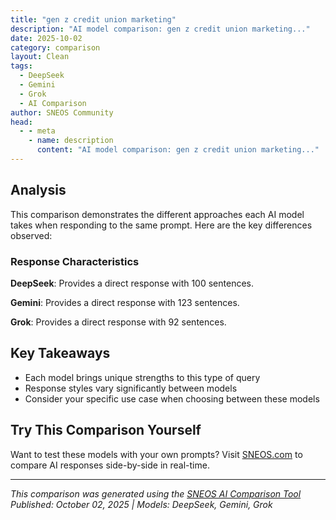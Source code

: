 ```yaml
---
title: "gen z credit union marketing"
description: "AI model comparison: gen z credit union marketing..."
date: 2025-10-02
category: comparison
layout: Clean
tags:
  - DeepSeek
  - Gemini
  - Grok
  - AI Comparison
author: SNEOS Community
head:
  - - meta
    - name: description
      content: "AI model comparison: gen z credit union marketing..."
---
```


<ChatComparison
  title="gen z credit union marketing"
  prompt="gen z credit union marketing"
  :responses='{"DeepSeek": "Of course. Marketing to Gen Z for a credit union requires a complete shift from traditional financial marketing. They are digital natives, value-driven, skeptical of institutions, and have a completely different media diet.\n\nHere is a comprehensive guide to Gen Z credit union marketing, broken down into core principles, strategies, and tactical examples.\n\n### Core Principles: The Gen Z Mindset\n\n1. **Authenticity Over Polish:** They can spot a corporate ad from a mile away. User-generated content, real member stories, and a relatable brand voice win.\n2. **Values-Driven:** They support brands that align with their social and environmental values. Highlight your credit union\u0027s local community investments, DEI initiatives, or green loans.\n3. **Financial Anxiety is Real:** They came of age during economic uncertainty. Empathize, don\u0027t patronize. Focus on solutions, control, and financial peace of mind.\n4. **Digital-First \u0026 Mobile-Only:** Their phone is their bank branch. The entire experience\u2014from discovery to onboarding to service\u2014must be seamless on mobile.\n5. **Financial Education as a Service:** They are hungry to learn but distrust traditional sources. Become their trusted, non-judgmental financial coach.\n6. **Community \u0026 Connection:** They seek genuine connection, often in digital spaces. Foster a sense of belonging to your CU\u0027s community.\n\n---\n\n### Marketing Strategies \u0026 Channels\n\n#### 1. Content \u0026 Social Media Strategy\n\n* **TikTok is Your Home Base:** This is non-negotiable.\n * **Content Ideas:**\n * **\u0022No-Stupid-Questions\u0022 Finance:** \u0022What *is* a credit score?\u0022, \u0022APR vs. APY, let\u0027s break it down.\u0022\n * **Skits \u0026 Relatable Content:** A skit about the dread of checking your bank account, or the joy of getting your first savings account bonus.\n * **Meet the Team:** Short, fun videos of real employees (especially younger staff) to humanize the brand.\n * **Behind the Scenes:** Show what a credit union is and how it\u0027s different from a big bank.\n* **Instagram \u0026 Reels:**\n * Focus on high-quality visuals and short, impactful Reels.\n * Use Stories for polls (\u0022Savings goal: Vacation or new gaming setup?\u0022), Q\u0026As, and day-in-the-life content.\n * **Instagram Guides** are perfect for organizing educational content: \u0022Guide to Your First Apartment,\u0022 \u0022Understanding Student Loans.\u0022\n* **YouTube Shorts:**\n * Repurpose your best TikTok and Reel content here. Create slightly longer mini-lessons (60-90 seconds).\n* **Discord \u0026 Reddit (Community Building):**\n * Consider creating a moderated Discord server or actively participating in relevant subreddits (like r/personalfinance). This is where you can host AMAs (Ask Me Anything) with financial advisors and build a true community.\n\n#### 2. Product \u0026 Messaging Strategy\n\n* **Reframe Your Products:**\n * **Don\u0027t say:** \u0022Auto Loans.\u0022 **Say:** \u0022Get the keys to your life without getting ripped off.\u0022\n * **Don\u0027t say:** \u0022Savings Account.\u0022 **Say:** \u0022Your \u0027Forget About It\u0027 Fund for emergencies (or that crazy concert).\u0022\n * **Don\u0027t say:** \u0022First-Time Homebuyer Seminar.\u0022 **Say:** \u0022How to actually afford a home (without help from your rich aunt).\u0022\n* **Highlight Key Differentiators:**\n * **Fee-Free Banking:** \u0022No overdraft fees? For real.\u0022 This is a massive selling point.\n * **Not-For-Profit:** Explain what this means in simple terms: \u0022We\u0027re owned by our members, not Wall Street. Your success is our success.\u0022\n * **Local Impact:** Show, don\u0027t just tell. \u0022This month, our members helped us fund a local park clean-up. You banked, we donated.\u0022\n\n#### 3. Partnerships \u0026 Influencer Marketing\n\n* **Micro \u0026 Nano-Influencers:** Partner with local college students, community activists, or creators in niche areas (e.g., sustainable living, gaming, art). Their authenticity is far more valuable than a celebrity endorsement.\n* **Community Partnerships:** Team up with local coffee shops, vintage stores, or music venues. Offer co-branded discounts or host financial wellness workshops there.\n\n#### 4. Technology \u0026 User Experience (UX)\n\n* **Flawless Mobile App:** This is your primary product. It must have:\n * Easy peer-to-peer (P2P) payments (like Zelle integration).\n * Mobile check deposit.\n * Real-time spending alerts and insights.\n * A clean, intuitive interface.\n* **Gamification:**\n * Create savings challenges with badges or small rewards.\n * Use quizzes in your app or social media to teach concepts, offering a chance to win a small prize.\n* **Simplified Onboarding:** The account opening process must take minutes, not days, and be fully digital. Use pre-filled forms and clear, simple language.\n\n---\n\n### Tactical Campaign Examples\n\n#### Campaign 1: \u0022The Financial Glow-Up\u0022\n* **Concept:** A series focused on building financial confidence and achieving personal goals.\n* **Tactics:**\n * **TikTok Series:** A 5-part series: 1. Budgeting for Beginners, 2. Demystifying Credit, 3. Saving for Your Dream [Thing], 4. Side Hustle Banking, 5. Protecting Your Money from Scams.\n * **Instagram Challenge:** A 30-day \u0022Save $1 a Day\u0022 challenge with a custom hashtag (#CUGlowUp).\n * **In-App Feature:** A \u0022Glow-Up Goal\u0022 savings tracker.\n\n#### Campaign 2: \u0022Bank Local, Score Global\u0022\n* **Concept:** Ties the local ethos of the credit union to the global interests of Gen Z.\n* **Tactics:**\n * **Partnership:** Partner with a local ethical coffee roaster. \u0022Open a checking account, get a month of free coffee.\u0022\n * **Content:** A video showing how a member\u0027s auto loan for a used car helped them road-trip across the country, contrasted with a big bank financing a corporate jet.\n * **Message:** \u0022Your money has a passport. Make sure it\u0027s going to places you\u0027re proud of.\u0022\n\n#### Campaign 3: \u0022The Student Loan Survival Guide\u0022\n* **Concept:** Directly address a primary pain point with empathy and actionable advice.\n* **Tactics:**\n * **Webinar/Instagram Live:** Host a live Q\u0026A with a financial counselor on student loan repayment options and refinancing.\n * **Downloadable Guide:** A visually appealing, non-intimidating PDF guide.\n * **Targeted Ads:** Run ads on Snapchat and Instagram targeting users in college or recent graduates.\n\n### The \u0022Don\u0027t\u0022 List\n\n* **DON\u0027T** use stock photos of diverse groups laughing over a salad. Be real.\n* **DON\u0027T** use corporate jargon like \u0022leveraging solutions\u0022 or \u0022optimizing returns.\u0022\n* **DON\u0027T** ignore comments or DMs. Engage in every conversation.\n* **DON\u0027T** pretend to be something you\u0027re not. Lean into your local, community-focused identity.\n* **DON\u0027T** have a clunky, slow website or app. They will leave and never come back.\n\nBy embracing these strategies, a credit union can position itself not just as a financial institution, but as a trusted, authentic partner in Gen Z\u0027s financial journey.", "Gemini": "Okay, let\u0027s brainstorm some marketing strategies for a credit union looking to attract Gen Z members. This generation (born roughly between 1997 and 2012) has distinct preferences and expectations, so a tailored approach is crucial.\n\n**I. Understanding Gen Z: Key Traits and Values**\n\nBefore diving into tactics, let\u0027s recap what makes Gen Z unique:\n\n* **Digital Natives:** Grew up with smartphones, social media, and instant access to information.\n* **Tech-Savvy:** Comfortable with new technologies, mobile banking, and digital payments.\n* **Socially Conscious:** Value authenticity, transparency, and brands that align with their values (sustainability, social justice, ethical practices).\n* **Value-Driven:** Seek purpose and meaning in their financial decisions.\n* **Entrepreneurial:** Interested in side hustles, freelance work, and starting their own businesses.\n* **Practical \u0026 Pragmatic:** Aware of economic realities and student debt, often prioritizing value and affordability.\n* **Seek Community:** Value connection and belonging. They want to feel like they are part of something bigger.\n* **Visual Learners:** Respond well to video, infographics, and engaging visuals.\n* **Short Attention Spans:** Need concise, attention-grabbing content.\n* **Skeptical of Traditional Advertising:** Prefer authentic, user-generated content and influencer marketing.\n\n**II. Marketing Strategies and Tactics**\n\nHere\u0027s a breakdown of strategies and tactics, categorized for clarity:\n\n**A. Digital Presence \u0026 Content Marketing**\n\n* **Mobile-First Website and App:**\n * **Key:** A seamless, intuitive mobile experience is non-negotiable.\n * **Features:** Easy navigation, quick account access, mobile check deposit, budgeting tools, P2P payments (Venmo/Cash App integration is a huge plus).\n * **Accessibility:** Ensure the website and app are ADA compliant.\n* **Engaging Social Media Strategy:**\n * **Platforms:** Focus on platforms where Gen Z spends their time: TikTok, Instagram, YouTube, Snapchat, and potentially Twitch (if you\u0027re targeting gamers or a younger demographic).\n * **Content Pillars:**\n * **Financial Literacy:** Short, informative videos and posts on topics like budgeting, saving, investing, credit scores, student loans, and avoiding scams. Use relatable examples and humor.\n * **Behind-the-Scenes Content:** Show the human side of your credit union. Introduce your team, highlight employee volunteer efforts, and share stories of members who have benefited from your services.\n * **User-Generated Content (UGC):** Encourage members to share their experiences with your credit union. Run contests and giveaways to incentivize participation. Reshare their content on your channels.\n * **Community Engagement:** Highlight local events, support local businesses, and partner with organizations that align with Gen Z\u0027s values.\n * **Interactive Content:** Polls, quizzes, Q\u0026A sessions, and live streams to encourage participation and gather feedback.\n * **Consistency:** Post regularly and engage with your audience.\n * **Influencer Marketing:** Partner with relevant influencers (micro-influencers are often more effective and affordable) who resonate with Gen Z. Ensure the influencers align with your credit union\u0027s values.\n * **Hashtag Strategy:** Research and use relevant hashtags to increase visibility. Create a branded hashtag to encourage user-generated content.\n* **SEO Optimization:**\n * Optimize your website and content for relevant keywords that Gen Z members are likely to search for (e.g., \u0022student loan refinance,\u0022 \u0022how to build credit,\u0022 \u0022budgeting app\u0022).\n * Ensure your website is mobile-friendly and loads quickly.\n* **Personalized Email Marketing:**\n * Segment your email list based on demographics, interests, and financial goals.\n * Send personalized emails with relevant offers and content.\n * Use a conversational tone and avoid overly formal language.\n* **Blog:**\n * Create informative and engaging blog posts on topics that matter to Gen Z.\n * Optimize blog posts for search engines.\n * Promote blog posts on social media.\n* **Podcasts/Webinars:**\n * Consider creating a podcast or webinar series on financial literacy topics.\n * Invite guest speakers who are experts in their field.\n * Promote your podcast/webinar on social media.\n\n**B. Products and Services Tailored to Gen Z**\n\n* **Low-Fee or No-Fee Accounts:** Essential for attracting budget-conscious young adults.\n* **Mobile Banking Solutions:** Easy-to-use app with all the features they need (mobile check deposit, bill pay, P2P transfers, budgeting tools).\n* **Student Loan Refinancing:** A major pain point for many Gen Z members. Offer competitive rates and flexible repayment options.\n* **Credit Builder Loans:** Help young adults establish or improve their credit scores.\n* **Micro-Investing Platforms:** Partner with or integrate with micro-investing platforms that allow users to invest small amounts of money.\n* **Cryptocurrency Options:** (Proceed with Caution and Due Diligence) Some Gen Z members are interested in cryptocurrency. Consider offering educational resources or partnerships that allow them to safely explore this asset class.\n* **Financial Education Resources:** Offer free workshops, online courses, and one-on-one counseling on topics like budgeting, saving, investing, and debt management.\n* **Early Wage Access**: Partner with a vendor to allow your Gen Z members access to their paycheck a few days early.\n* **Specialized savings accounts**: For example, a high-yield savings account earmarked for a particular goal, or a round-up savings program.\n\n**C. Community Involvement and Partnerships**\n\n* **Partner with Local Schools and Colleges:**\n * Offer financial literacy workshops to students.\n * Sponsor school events and activities.\n * Offer internships and scholarships.\n* **Support Local Charities and Nonprofits:**\n * Volunteer your time and resources.\n * Sponsor local events.\n * Highlight your community involvement on your website and social media.\n* **Partner with Local Businesses:**\n * Offer discounts and promotions to your members.\n * Cross-promote each other\u0027s products and services.\n* **Sponsor Relevant Events:**\n * Attend events that Gen Z members are likely to attend (e.g., music festivals, esports tournaments, community events).\n * Set up a booth and offer information about your credit union.\n* **Offer financial workshops at community centers and libraries.**\n\n**D. Customer Service and Experience**\n\n* **Omnichannel Support:** Provide support through multiple channels, including phone, email, chat, and social media.\n* **Fast and Efficient Service:** Respond to inquiries quickly and efficiently.\n* **Personalized Service:** Treat each member as an individual.\n* **Empathetic and Understanding:** Be understanding of the financial challenges that Gen Z members face.\n* **Easy to Switch:** Make it easy for members to switch their direct deposits and accounts.\n\n**E. Emphasize Credit Union Advantages**\n\n* **Highlight your non-profit status**: Gen Z is more likely to trust a non-profit.\n* **Focus on your community involvement**: Let Gen Z know the credit union is investing in the community they live in.\n* **Lower Fees:** Emphasize this crucial advantage over big banks.\n* **Better Rates:** Promote the benefits of higher savings rates and lower loan rates.\n* **Personalized Service:** Highlight the fact that you offer more personalized service than big banks.\n\n**III. Measurement and Optimization**\n\n* **Track Key Metrics:** Monitor website traffic, social media engagement, app downloads, new member acquisition, and loan applications.\n* **Use Analytics Tools:** Google Analytics, social media analytics, and CRM data.\n* **A/B Testing:** Experiment with different marketing messages and tactics to see what works best.\n* **Gather Feedback:** Solicit feedback from Gen Z members through surveys, focus groups, and social media listening.\n* **Adapt and Evolve:** The digital landscape is constantly changing. Be prepared to adapt your marketing strategies as needed.\n\n**IV. Examples of Content Ideas**\n\n* **TikTok:**\n * \u0022Budgeting Tips for College Students\u0022 (short, engaging video with text overlays).\n * \u0022How to Build Credit from Scratch\u0022 (animated explainer video).\n * \u0022Day in the Life of a Credit Union Employee\u0022 (behind-the-scenes glimpse).\n * \u0022Credit Union vs. Bank: What\u0027s the Difference?\u0022 (comparison video).\n * \u0022Funny Financial Fails\u0022 (relatable and humorous content).\n* **Instagram:**\n * Visually appealing graphics with financial tips.\n * Behind-the-scenes photos of your team.\n * Stories highlighting member success stories.\n * Polls and quizzes to engage your audience.\n * Partner with financial influencers to promote your products and services.\n* **YouTube:**\n * In-depth tutorials on financial topics.\n * Interviews with financial experts.\n * Webinars on budgeting, saving, and investing.\n * Customer testimonials.\n* **Blog:**\n * \u0022The Ultimate Guide to Student Loan Repayment.\u0022\n * \u00225 Side Hustles That Can Boost Your Income.\u0022\n * \u0022How to Save Money on a Tight Budget.\u0022\n * \u0022Investing for Beginners: A Step-by-Step Guide.\u0022\n * \u0022The Importance of Building a Good Credit Score.\u0022\n\n**V. Key Takeaways**\n\n* **Be Authentic:** Gen Z can spot inauthenticity a mile away.\n* **Provide Value:** Focus on providing helpful and informative content.\n* **Be Mobile-First:** Prioritize the mobile experience.\n* **Be Socially Conscious:** Align with their values.\n* **Engage with Your Audience:** Respond to comments and messages.\n* **Track Your Results:** Measure your success and adjust your strategies accordingly.\n\nBy understanding Gen Z\u0027s unique needs and preferences, and by implementing these strategies, your credit union can attract and retain this valuable demographic. Good luck!\n", "Grok": "Marketing a credit union to Generation Z (born between 1997 and 2012) requires a deep understanding of their values, behaviors, and preferred communication channels. Gen Z is tech-savvy, socially conscious, and financially cautious, having grown up during economic uncertainty and the rise of digital everything. Here are some tailored strategies for a credit union to effectively market to Gen Z:\n\n---\n\n### 1. Understand Gen Z\u2019s Financial Mindset\n- **Financial Awareness:** Gen Z is often more financially literate than previous generations, thanks to access to information online. They value saving, avoiding debt, and financial independence.\n- **Skepticism of Traditional Banks:** Many distrust large financial institutions due to economic crises they\u2019ve witnessed or learned about (e.g., the 2008 recession). Credit unions can position themselves as community-focused, trustworthy alternatives.\n- **Interest in Ethical Banking:** They prioritize brands that align with their values, such as sustainability and social justice.\n\n**Action:** Highlight how your credit union is member-owned, not-for-profit, and invests in the local community. Showcase initiatives like eco-friendly practices or partnerships with social causes.\n\n---\n\n### 2. Leverage Digital and Social Media Platforms\n- **Go Where They Are:** Gen Z spends significant time on TikTok, Instagram, Snapchat, and YouTube. They rarely engage with traditional media like TV or print ads.\n- **Short-Form Video Content:** Create engaging, authentic, and humorous content on platforms like TikTok and Instagram Reels. For example, quick videos about \u201C5 Ways to Save as a Student\u201D or \u201CCredit Union vs. Big Bank\u201D explained with memes.\n- **Influencer Partnerships:** Collaborate with micro-influencers (10k\u2013100k followers) who resonate with Gen Z audiences. These influencers can share relatable stories about using your credit union for student loans, savings accounts, or budgeting tools.\n\n**Action:** Develop a TikTok campaign with user-generated content challenges (e.g., #MyCreditUnionStory) where Gen Z members share how your credit union helped them financially.\n\n---\n\n### 3. Emphasize Technology and Convenience\n- **Mobile-First Approach:** Gen Z expects seamless digital experiences. Ensure your credit union\u2019s mobile app and online banking are intuitive, fast, and feature-rich (e.g., budgeting tools, instant transfers, digital wallets like Apple Pay/Google Pay).\n- **Gamification:** Incorporate gamified features in your app to encourage saving or financial learning, such as reward points for hitting savings goals or completing financial literacy modules.\n- **Instant Gratification:** Offer quick account setup, same-day loan approvals, or chatbot support for immediate assistance.\n\n**Action:** Promote your mobile app as a one-stop shop for managing money, with features like real-time spending notifications and savings trackers. Run ads showing how easy it is to open an account in under 5 minutes.\n\n---\n\n### 4. Focus on Financial Education\n- **Teach, Don\u2019t Sell:** Gen Z values transparency and education over hard sales tactics. They want to learn how to manage money, build credit, and avoid debt.\n- **Relatable Content:** Create bite-sized, trendy content like \u201CHow to Budget for Your First Apartment\u201D or \u201CCredit Scores 101\u201D in formats like Instagram Stories, infographics, or short videos.\n- **Community Workshops:** Host virtual or in-person workshops on topics like student loan repayment, investing for beginners, or side hustle income management.\n\n**Action:** Launch a YouTube series or podcast called something catchy like \u201CMoney Moves with [Credit Union Name]\u201D featuring financial tips tailored to Gen Z.\n\n---\n\n### 5. Offer Gen Z-Specific Products and Services\n- **Student-Friendly Accounts:** Provide no-fee checking accounts, low-interest student loans, or credit-building products like secured credit cards.\n- **Micro-Saving Tools:** Offer features like round-up savings (e.g., rounding up purchases to save spare change) that make saving effortless.\n- **Gig Economy Support:** Many Gen Zers participate in the gig economy (e.g., DoorDash, freelance work). Provide tools or accounts tailored to irregular income streams, like flexible budgeting features.\n\n**Action:** Market a \u201CGen Z Starter Account\u201D with no minimum balance, free debit card customization, and built-in savings challenges.\n\n---\n\n### 6. Build Trust Through Authenticity and Values\n- **Transparency:** Be upfront about fees, interest rates, and terms. Gen Z can spot inauthenticity and will research reviews or complaints online.\n- **Social Responsibility:** Showcase how your credit union supports causes Gen Z cares about, such as climate change, diversity, or local education programs.\n- **Peer Validation:** Encourage user testimonials and reviews on social media. Gen Z trusts peer recommendations over traditional ads.\n\n**Action:** Share real member stories on Instagram or TikTok about how your credit union helped them achieve a goal (e.g., buying their first car or paying off student debt).\n\n---\n\n### 7. Create Community and Engagement\n- **Interactive Campaigns:** Run polls, quizzes, or challenges on social media to engage Gen Z. For example, a quiz like \u201CWhat\u2019s Your Money Personality?\u201D that leads to personalized account recommendations.\n- **Campus Presence:** Partner with colleges and universities for events, sponsorships, or financial literacy fairs to reach young adults.\n- **Referral Programs:** Offer incentives for referring friends, as Gen Z often relies on word-of-mouth from trusted peers.\n\n**Action:** Host a virtual \u201CMoney Hackathon\u201D where Gen Z participants pitch creative budgeting or saving ideas, with prizes for winners (like waived fees or cash bonuses).\n\n---\n\n### 8. Use Trendy and Relatable Language\n- **Speak Their Language:** Incorporate slang or humor that resonates with Gen Z (e.g., \u201CNo Cap, We\u2019ve Got Your Back with Low-Interest Loans\u201D).\n- **Meme Marketing:** Use memes or GIFs to communicate key messages, like comparing credit union benefits to big bank fees with a viral meme format.\n- **Avoid Overtrying:** Stay authentic\u2014don\u2019t force trends or overuse slang, as Gen Z can spot pandering.\n\n**Action:** Create a meme campaign on Instagram comparing credit unions (\u201Cthe chill bestie\u201D) to big banks (\u201Cthe toxic ex\u201D).\n\n---\n\n### 9. Highlight Affordability and Value\n- **Low or No Fees:** Gen Z is cost-conscious and avoids unnecessary fees. Promote free accounts, no overdraft fees, or free ATM access.\n- **Competitive Rates:** Emphasize higher savings rates or lower loan rates compared to big banks.\n- **Student Discounts:** Offer perks like discounted rates or bonuses for students who join.\n\n**Action:** Run a campaign like \u201CBank Without Breaking the Bank\u201D focusing on how your credit union saves members money.\n\n---\n\n### 10. Measure and Adapt\n- **Track Engagement:** Use analytics tools to monitor which social media posts, ads, or campaigns resonate most with Gen Z.\n- **Ask for Feedback:** Conduct surveys or host focus groups with Gen Z members to understand their needs and preferences.\n- **Stay Trendy:** Gen Z trends move fast\u2014be ready to pivot your strategy to align with the latest memes, challenges, or platforms.\n\n**Action:** Set up a feedback loop through Instagram polls or DMs to ask Gen Z members what they want from their credit union.\n\n---\n\n### Sample Campaign Idea: \u201CLevel Up Your Money Game\u201D\n- **Platform:** TikTok and Instagram Reels\n- **Concept:** A series of short, fun videos showing how your credit union helps Gen Z \u201Clevel up\u201D financially\u2014e.g., saving for a trip, building credit, or affording college.\n- **Call-to-Action:** Invite viewers to join the credit union with a link in bio and a promo code for a sign-up bonus (e.g., $25 for opening an account).\n- **Hashtag:** #LevelUpWith[CreditUnionName]\n- **Partnerships:** Collaborate with Gen Z influencers to share their personal \u201Clevel up\u201D stories using your services.\n\n---\n\nBy focusing on digital engagement, financial education, and authentic storytelling, a credit union can build a strong connection with Gen Z. The key is to meet them where they are\u2014both physically (online platforms) and emotionally (valuing trust, community, and affordability). If you\u0027d like help with a specific campaign idea or content plan, let me know!"}' 
  published-date="09:19"
/>

## Analysis

This comparison demonstrates the different approaches each AI model takes when responding to the same prompt. Here are the key differences observed:

### Response Characteristics

**DeepSeek**: Provides a direct response with 100 sentences. 

**Gemini**: Provides a direct response with 123 sentences. 

**Grok**: Provides a direct response with 92 sentences. 

## Key Takeaways

- Each model brings unique strengths to this type of query
- Response styles vary significantly between models
- Consider your specific use case when choosing between these models

## Try This Comparison Yourself

Want to test these models with your own prompts? Visit [SNEOS.com](https://sneos.com) to compare AI responses side-by-side in real-time.

---

*This comparison was generated using the [SNEOS AI Comparison Tool](https://sneos.com)*
*Published: October 02, 2025 | Models: DeepSeek, Gemini, Grok*
